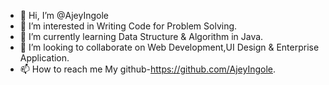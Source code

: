- 👋 Hi, I’m @AjeyIngole
- 👀 I’m interested in Writing Code for Problem Solving.
- 🌱 I’m currently learning Data Structure & Algorithm in Java.
- 💞️ I’m looking to collaborate on Web Development,UI Design & Enterprise Application.
- 📫 How to reach me My github-https://github.com/AjeyIngole.

<!---
AjeyIngole/AjeyIngole is a ✨ special ✨ repository because its `README.md` (this file) appears on your GitHub profile.
You can click the Preview link to take a look at your changes.
--->
